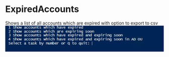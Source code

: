 # ExpiredAccounts
Shows a list of all accounts which are expired with option to export to csv
![WebsiteURL](https://github.com/x49QK2S25Jv/ExpiredAccounts/blob/master/Readme/Menu.JPG)

